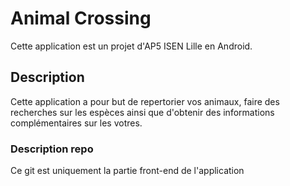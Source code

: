 # Animal Crossing 

Cette application est un projet d'AP5 ISEN Lille en Android.

## Description

Cette application a pour but de repertorier vos animaux, faire des recherches sur les espèces ainsi que d'obtenir des informations complémentaires sur les votres.

### Description repo 

Ce git est uniquement la partie front-end de l'application

